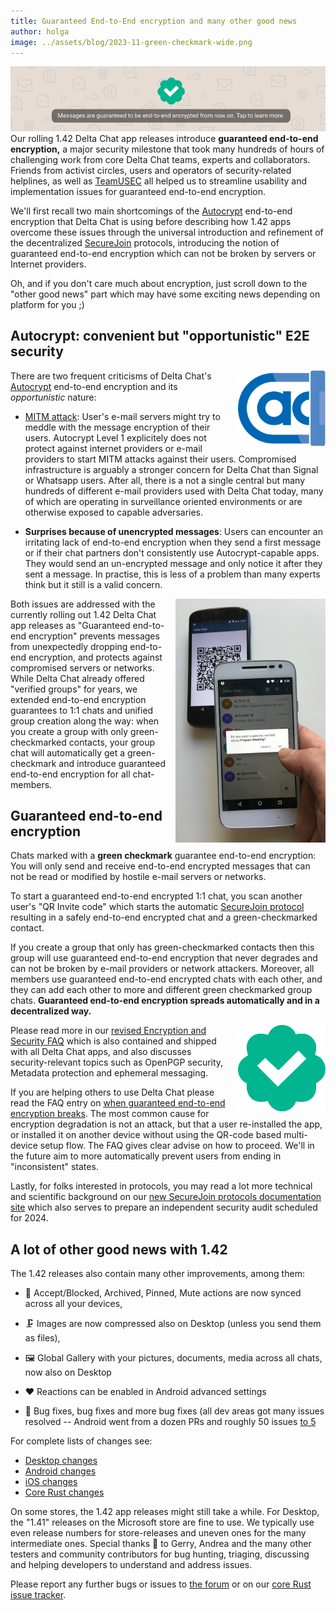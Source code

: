 ```yaml
---
title: Guaranteed End-to-End encryption and many other good news
author: holga
image: ../assets/blog/2023-11-green-checkmark-wide.png
---
```


![E2EE from now on](../assets/blog/2023-11-e2ee-activated.png)
Our rolling 1.42 Delta Chat app releases introduce 
**guaranteed end-to-end encryption,**
a major security milestone that took many hundreds of hours 
of challenging work from core Delta Chat teams, experts and collaborators.
Friends from activist circles, users and operators of security-related helplines,
as well as [TeamUSEC](https://teamusec.de) 
all helped us to streamline usability and implementation issues 
for guaranteed end-to-end encryption. 

We'll first recall two main shortcomings of the [Autocrypt](https://autocrypt.org)
end-to-end encryption that Delta Chat is using
before describing how 1.42 apps overcome these issues
through the universal introduction and refinement
of the decentralized [SecureJoin](https://securejoin.delta.chat) protocols,
introducing the notion of guaranteed end-to-end encryption
which can not be broken by servers or Internet providers. 

Oh, and if you don't care much about encryption, 
just scroll down to the "other good news" part 
which may have some exciting news depending on platform for you ;) 

## Autocrypt: convenient but "opportunistic" E2E security 

<img src="../assets/logos/autocrypt.svg" width="140" style="float:right; margin-left:1em;" />

There are two frequent criticisms of Delta Chat's [Autocrypt](https://autocrypt.org) 
end-to-end encryption and its *opportunistic* nature: 

- [MITM attack](https://en.wikipedia.org/wiki/Man-in-the-middle_attack): 
  User's e-mail servers might try to meddle with the message encryption of their users. 
  Autocrypt Level 1 explicitely does not protect against internet providers or e-mail
  providers to start MITM attacks against their users. 
  Compromised infrastructure is arguably a stronger concern 
  for Delta Chat than Signal or Whatsapp users.
  After all, there is a not a single central 
  but many hundreds of different e-mail providers used with Delta Chat today,
  many of which are operating in surveillance oriented environments
  or are otherwise exposed to capable adversaries. 

- **Surprises because of unencrypted messages**: 
  Users can encounter an irritating lack of end-to-end encryption 
  when they send a first message or 
  if their chat partners don't consistently use Autocrypt-capable apps.
  They would send an un-encrypted message and only notice it after they sent a message. 
  In practise, this is less of a problem than many experts think 
  but it still is a valid concern. 

<img src="../assets/blog/join_verified_group.jpg" width="240" style="float:right; margin-left: 1em;" />

Both issues are addressed with the currently rolling out 1.42 Delta Chat app releases
as "Guaranteed end-to-end encryption" prevents messages 
from unexpectedly dropping end-to-end encryption,
and protects against compromised servers or networks. 
While Delta Chat already offered "verified groups" for years, 
we extended end-to-end encryption guarantees to 1:1 chats
and unified group creation along the way:
when you create a group with only green-checkmarked contacts,
your group chat will automatically get a green-checkmark 
and introduce guaranteed end-to-end encryption for all chat-members. 

## Guaranteed end-to-end encryption

Chats marked with a **green checkmark** guarantee end-to-end encryption:
You will only send and receive end-to-end encrypted messages
that can not be read or modified by hostile e-mail servers or networks.

To start a guaranteed end-to-end encrypted 1:1 chat,
you scan another user's "QR Invite code" 
which starts the automatic [SecureJoin protocol](https://securejoin.delta.chat)
resulting in a safely end-to-end encrypted chat and a green-checkmarked contact. 

If you create a group that only has green-checkmarked contacts
then this group will use guaranteed end-to-end encryption
that never degrades and can not be broken by e-mail providers or network attackers. 
Moreover, all members use guaranteed end-to-end encrypted chats with each other,
and they can add each other to more and different green checkmarked group chats. 
**Guaranteed end-to-end encryption spreads automatically and in a decentralized way.**

<img src="../assets/blog/green-checkmark.svg" width="140" style="float:right; margin-left:1em;" />  

Please read more in our [revised Encryption and Security FAQ](https://delta.chat/en/help#encryption-and-security) 
which is also contained and shipped with all Delta Chat apps,
and also discusses security-relevant topics such as OpenPGP security, 
Metadata protection and ephemeral messaging. 

If you are helping others to use Delta Chat please read the FAQ entry on
[when guaranteed end-to-end encryption breaks](https://delta.chat/en/help#nocryptanymore).
The most common cause for encryption degradation is not an attack, 
but that a user re-installed the app, 
or installed it on another device without using the QR-code based multi-device setup flow.
The FAQ gives clear advise on how to proceed. 
We'll in the future aim to more automatically prevent users from ending in "inconsistent" states. 

Lastly, for folks interested in protocols, 
you may read a lot more technical and scientific background on our 
[new SecureJoin protocols documentation site](https://securejoin.delta.chat)
which also serves to prepare an independent security audit scheduled for 2024. 

## A lot of other good news with 1.42

The 1.42 releases also contain many other improvements, among them:

- 🔄 Accept/Blocked, Archived, Pinned, Mute actions are now synced across all your devices,

- 🗜️ Images are now compressed also on Desktop (unless you send them as files), 

- 🖼️ Global Gallery with your pictures, documents, media across all chats,
  now also on Desktop 

- ❤️  Reactions can be enabled in Android advanced settings 

- 🐞 Bug fixes, bug fixes and more bug fixes (all dev areas got many issues
  resolved -- Android went from a dozen PRs and roughly 50 issues [to 5](https://github.com/deltachat/deltachat-android/issues)

For complete lists of changes see: 

- [Desktop changes](https://github.com/deltachat/deltachat-desktop/blob/master/CHANGELOG.md) 
- [Android changes](https://github.com/deltachat/deltachat-android/blob/master/CHANGELOG.md) 
- [iOS changes](https://github.com/deltachat/deltachat-ios/blob/master/CHANGELOG.md) 
- [Core Rust changes](https://github.com/deltachat/deltachat-core-rust/blob/main/CHANGELOG.md) 

On some stores, the 1.42 app releases might still take a while. 
For Desktop, the "1.41" releases on the Microsoft store are fine to use. 
We typically use even release numbers for store-releases 
and uneven ones for the many intermediate ones. 
Special thanks 💜 to Gerry, Andrea and the many other testers and
community contributors for bug hunting, triaging, discussing and helping
developers to understand and address issues. 

Please report any further bugs or issues to [the forum](https://support.delta.chat) 
or on our [core Rust issue tracker](https://github.com/deltachat/deltachat-core-rust/issues).
